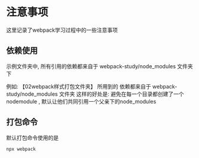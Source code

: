 # 注意事项

这里记录了webpack学习过程中的一些注意事项

## 依赖使用  

示例文件夹中, 所有引用的依赖都来自于 webpack-study/node_modules 文件夹下

例如: 【02webpack样式打包文件夹】 所用到的 依赖都来自于 webpack-study/node_modules 文件夹
这样的好处是: 避免在每一个目录都创建了一个nodemodule , 默认让他们共同引用一个父亲下的node_modules

## 打包命令

默认打包命令使用的是  

``` js
npx webpack
```

